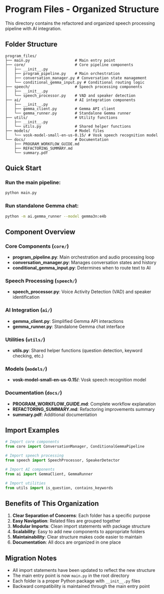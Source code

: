 # Program Files - Organized Structure

This directory contains the refactored and organized speech processing pipeline with AI integration.

## Folder Structure

```
program_files/
├── main.py                    # Main entry point
├── core/                      # Core pipeline components
│   ├── __init__.py
│   ├── program_pipeline.py    # Main orchestration
│   ├── conversation_manager.py # Conversation state management
│   └── conditional_gemma_input.py # Conditional routing logic
├── speech/                    # Speech processing components
│   ├── __init__.py
│   └── speech_processor.py    # VAD and speaker detection
├── ai/                        # AI integration components
│   ├── __init__.py
│   ├── gemma_client.py        # Gemma API client
│   └── gemma_runner.py        # Standalone Gemma runner
├── utils/                     # Utility functions
│   ├── __init__.py
│   └── utils.py               # Shared helper functions
├── models/                    # Model files
│   └── vosk-model-small-en-us-0.15/ # Vosk speech recognition model
└── docs/                      # Documentation
    ├── PROGRAM_WORKFLOW_GUIDE.md
    ├── REFACTORING_SUMMARY.md
    └── summary.pdf
```

## Quick Start

### Run the main pipeline:
```bash
python main.py
```

### Run standalone Gemma chat:
```bash
python -m ai.gemma_runner --model gemma3n:e4b
```

## Component Overview

### Core Components (`core/`)
- **program_pipeline.py**: Main orchestration and audio processing loop
- **conversation_manager.py**: Manages conversation states and history
- **conditional_gemma_input.py**: Determines when to route text to AI

### Speech Processing (`speech/`)
- **speech_processor.py**: Voice Activity Detection (VAD) and speaker identification

### AI Integration (`ai/`)
- **gemma_client.py**: Simplified Gemma API interactions
- **gemma_runner.py**: Standalone Gemma chat interface

### Utilities (`utils/`)
- **utils.py**: Shared helper functions (question detection, keyword checking, etc.)

### Models (`models/`)
- **vosk-model-small-en-us-0.15/**: Vosk speech recognition model

### Documentation (`docs/`)
- **PROGRAM_WORKFLOW_GUIDE.md**: Complete workflow explanation
- **REFACTORING_SUMMARY.md**: Refactoring improvements summary
- **summary.pdf**: Additional documentation

## Import Examples

```python
# Import core components
from core import ConversationManager, ConditionalGemmaPipeline

# Import speech processing
from speech import SpeechProcessor, SpeakerDetector

# Import AI components
from ai import GemmaClient, GemmaRunner

# Import utilities
from utils import is_question, contains_keywords
```

## Benefits of This Organization

1. **Clear Separation of Concerns**: Each folder has a specific purpose
2. **Easy Navigation**: Related files are grouped together
3. **Modular Imports**: Clean import statements with package structure
4. **Scalability**: Easy to add new components to appropriate folders
5. **Maintainability**: Clear structure makes code easier to maintain
6. **Documentation**: All docs are organized in one place

## Migration Notes

- All import statements have been updated to reflect the new structure
- The main entry point is now `main.py` in the root directory
- Each folder is a proper Python package with `__init__.py` files
- Backward compatibility is maintained through the main entry point 